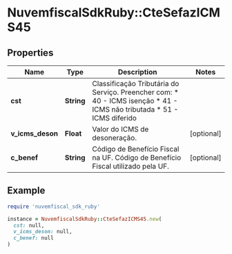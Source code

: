 # NuvemfiscalSdkRuby::CteSefazICMS45

## Properties

| Name | Type | Description | Notes |
| ---- | ---- | ----------- | ----- |
| **cst** | **String** | Classificação Tributária do Serviço.  Preencher com:  * 40 - ICMS isenção  * 41 - ICMS não tributada  * 51 - ICMS diferido |  |
| **v_icms_deson** | **Float** | Valor do ICMS de desoneração. | [optional] |
| **c_benef** | **String** | Código de Benefício Fiscal na UF.  Código de Benefício Fiscal utilizado pela UF. | [optional] |

## Example

```ruby
require 'nuvemfiscal_sdk_ruby'

instance = NuvemfiscalSdkRuby::CteSefazICMS45.new(
  cst: null,
  v_icms_deson: null,
  c_benef: null
)
```

